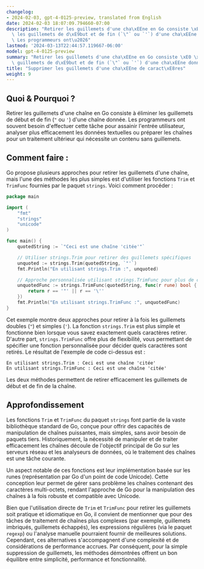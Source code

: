 ```yaml
---
changelog:
- 2024-02-03, gpt-4-0125-preview, translated from English
date: 2024-02-03 18:07:09.794660-07:00
description: "Retirer les guillemets d'une cha\xEEne en Go consiste \xE0 \xE9liminer\
  \ les guillemets de d\xE9but et de fin (`\"` ou `'`) d'une cha\xEEne donn\xE9e.\
  \ Les programmeurs ont\u2026"
lastmod: '2024-03-13T22:44:57.119667-06:00'
model: gpt-4-0125-preview
summary: "Retirer les guillemets d'une cha\xEEne en Go consiste \xE0 \xE9liminer les\
  \ guillemets de d\xE9but et de fin (`\"` ou `'`) d'une cha\xEEne donn\xE9e."
title: "Supprimer les guillemets d'une cha\xEEne de caract\xE8res"
weight: 9
---
```


## Quoi & Pourquoi ?

Retirer les guillemets d'une chaîne en Go consiste à éliminer les guillemets de début et de fin (`"` ou `'`) d'une chaîne donnée. Les programmeurs ont souvent besoin d'effectuer cette tâche pour assainir l'entrée utilisateur, analyser plus efficacement les données textuelles ou préparer les chaînes pour un traitement ultérieur qui nécessite un contenu sans guillemets.

## Comment faire :

Go propose plusieurs approches pour retirer les guillemets d'une chaîne, mais l'une des méthodes les plus simples est d'utiliser les fonctions `Trim` et `TrimFunc` fournies par le paquet `strings`. Voici comment procéder :

```go
package main

import (
	"fmt"
	"strings"
	"unicode"
)

func main() {
	quotedString := `"Ceci est une chaîne 'citée'"`

	// Utiliser strings.Trim pour retirer des guillemets spécifiques
	unquoted := strings.Trim(quotedString, `"'`)
	fmt.Println("En utilisant strings.Trim :", unquoted)

	// Approche personnalisée utilisant strings.TrimFunc pour plus de contrôle
	unquotedFunc := strings.TrimFunc(quotedString, func(r rune) bool {
		return r == '"' || r == '\''
	})
	fmt.Println("En utilisant strings.TrimFunc :", unquotedFunc)
}
```

Cet exemple montre deux approches pour retirer à la fois les guillemets doubles (`"`) et simples (`'`). La fonction `strings.Trim` est plus simple et fonctionne bien lorsque vous savez exactement quels caractères retirer. D'autre part, `strings.TrimFunc` offre plus de flexibilité, vous permettant de spécifier une fonction personnalisée pour décider quels caractères sont retirés. Le résultat de l'exemple de code ci-dessus est :

```
En utilisant strings.Trim : Ceci est une chaîne 'citée'
En utilisant strings.TrimFunc : Ceci est une chaîne 'citée'
```

Les deux méthodes permettent de retirer efficacement les guillemets de début et de fin de la chaîne.

## Approfondissement

Les fonctions `Trim` et `TrimFunc` du paquet `strings` font partie de la vaste bibliothèque standard de Go, conçue pour offrir des capacités de manipulation de chaînes puissantes, mais simples, sans avoir besoin de paquets tiers. Historiquement, la nécessité de manipuler et de traiter efficacement les chaînes découle de l'objectif principal de Go sur les serveurs réseau et les analyseurs de données, où le traitement des chaînes est une tâche courante.

Un aspect notable de ces fonctions est leur implémentation basée sur les runes (représentation par Go d'un point de code Unicode). Cette conception leur permet de gérer sans problème les chaînes contenant des caractères multi-octets, rendant l'approche de Go pour la manipulation des chaînes à la fois robuste et compatible avec Unicode.

Bien que l'utilisation directe de `Trim` et `TrimFunc` pour retirer les guillemets soit pratique et idiomatique en Go, il convient de mentionner que pour des tâches de traitement de chaînes plus complexes (par exemple, guillemets imbriqués, guillemets échappés), les expressions régulières (via le paquet `regexp`) ou l'analyse manuelle pourraient fournir de meilleures solutions. Cependant, ces alternatives s'accompagnent d'une complexité et de considérations de performance accrues. Par conséquent, pour la simple suppression de guillemets, les méthodes démontrées offrent un bon équilibre entre simplicité, performance et fonctionnalité.
